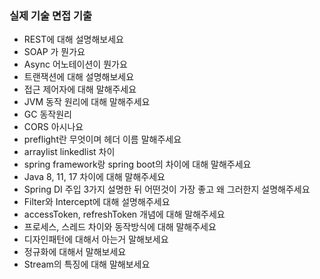 ### 실제 기술 면접 기출

- REST에 대해 설명해보세요
- SOAP 가 뭔가요
- Async 어노테이션이 뭔가요
- 트랜잭션에 대해 설명해보세요
- 접근 제어자에 대해 말해주세요
- JVM 동작 원리에 대해 말해주세요
- GC 동작원리
- CORS 아시나요
- preflight란 무엇이며 헤더 이름 말해주세요
- arraylist linkedlist 차이
- spring framework랑 spring boot의 차이에 대해 말해주세요
- Java 8, 11, 17 차이에 대해 말해주세요
- Spring DI 주입 3가지 설명한 뒤 어떤것이 가장 좋고 왜 그러한지 설명해주세요
- Filter와 Intercept에 대해 설명해주세요
- accessToken, refreshToken 개념에 대해 말해주세요
- 프로세스, 스레드 차이와 동작방식에 대해 말해주세요
- 디자인패턴에 대해서 아는거 말해보세요
- 정규화에 대해서 말해보세요
- Stream의 특징에 대해 말해보세요

